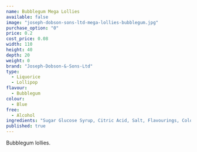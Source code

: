 ```yaml
---
name: Bubblegum Mega Lollies
available: false
image: "joseph-dobson-sons-ltd-mega-lollies-bubblegum.jpg"
purchase_option: "0"
price: 0.2
cost_price: 0.08
width: 110
height: 40
depth: 20
weight: 0
brand: "Joseph-Dobson-&-Sons-Ltd"
type: 
  - Liquorice
  - Lollipop
flavour: 
  - Bubblegum
colour: 
  - Blue
free: 
  - Alcohol
ingredients: "Sugar Glucose Syrup, Citric Acid, Salt, Flavourings, Colours: E133, E129. Contains Sulphites. May contain traces of milk."
published: true
---
```


Bubblegum lollies.
